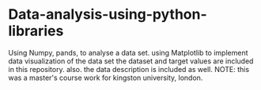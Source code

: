# Data-analysis-using-python-libraries
Using Numpy, pands, to analyse a data set. using Matplotlib to implement data visualization of the data set
the dataset and target values are included in this repository.
also. the data description is included as well.
NOTE: this was a master's course work for kingston university, london.
